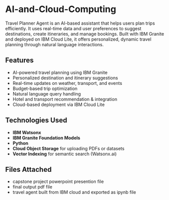 # AI-and-Cloud-Computing
Travel Planner Agent is an AI-based assistant that helps users plan trips efficiently. It uses real-time data and user preferences to suggest destinations, create itineraries, and manage bookings. Built with IBM Granite and deployed on IBM Cloud Lite, it offers personalized, dynamic travel planning through natural language interactions.

## Features

- AI-powered travel planning using IBM Granite 
- Personalized destination and itinerary suggestions
- Real-time updates on weather, transport, and events  
- Budget-based trip optimization  
- Natural language query handling
- Hotel and transport recommendation & integration
- Cloud-based deployment via IBM Cloud Lite

## Technologies Used

- **IBM Watsonx**  
- **IBM Granite Foundation Models**  
- **Python** 
- **Cloud Object Storage** for uploading PDFs or datasets  
- **Vector Indexing** for semantic search (Watsonx.ai)
  
## Files Attached

- capstone project powerpoint presention file
- final output pdf file
- travel agent built from IBM cloud and exported as ipynb file

